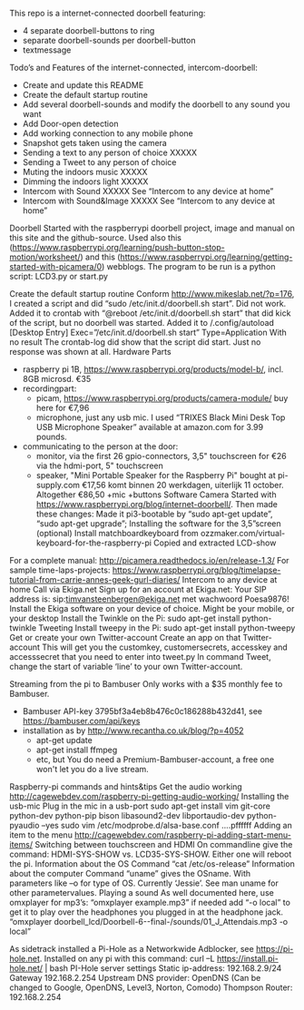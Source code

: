 This repo is a internet-connected doorbell featuring:
- 4 separate doorbell-buttons to ring
- separate doorbell-sounds per doorbell-button
- textmessage


Todo’s and Features of the internet-connected, intercom-doorbell:
-	Create and update this README
-	Create the default startup routine
-	Add several doorbell-sounds and modify the doorbell to any sound you want
-	Add Door-open detection
-	Add working connection to any mobile phone
-	Snapshot gets taken using the camera
-	Sending a text to any person of choice XXXXX
-	Sending a Tweet to any person of choice
-	Muting the indoors music XXXXX
-	Dimming the indoors light XXXXX 
-	Intercom with Sound XXXXX See “Intercom to any device at home”
-	Intercom with Sound&Image XXXXX See “Intercom to any device at home”

Doorbell
Started with the raspberrypi doorbell project, image and manual on this site and the github-source.
Used also this (https://www.raspberrypi.org/learning/push-button-stop-motion/worksheet/) and this (https://www.raspberrypi.org/learning/getting-started-with-picamera/0) webblogs.
The program to be run is a python script: LCD3.py or start.py

Create the default startup routine
Conform http://www.mikeslab.net/?p=176, I created a script and did “sudo /etc/init.d/doorbell.sh start”. Did not work. 
Added it to crontab with “@reboot /etc/init.d/doorbell.sh start” that did kick of the script, but no doorbell was started.
Added it to /.config/autoload 
[Desktop Entry]
Exec=”/etc/init.d/doorbell.sh start”
Type=Application
With no result
The crontab-log did show that the script did start. Just no response was shown at all.
Hardware Parts
- raspberry pi 1B, https://www.raspberrypi.org/products/model-b/, incl. 8GB microsd. €35
- recordingpart:
	- picam, https://www.raspberrypi.org/products/camera-module/ buy here for €7,96
	- microphone, just any usb mic. I used “TRIXES Black Mini Desk Top USB Microphone Speaker” available at amazon.com for 3.99 pounds.
- communicating to the person at the door:
	- monitor,
		via the first 26 gpio-connectors, 3,5" touchscreen for €26
		via the hdmi-port, 5" touchscreen 
	- speaker, "Mini Portable Speaker for the Raspberry Pi" bought at pi-supply.com €17,56
komt binnen 20 werkdagen, uiterlijk 11 october.
Altogether €86,50 +mic +buttons
Software
Camera
Started with https://www.raspberrypi.org/blog/internet-doorbell/. Then made these changes:
Made it pi3-bootable by “sudo apt-get update”, “sudo apt-get upgrade”;
Installing the software for the 3,5”screen
(optional) Install matchboardkeyboard from ozzmaker.com/virtual-keyboard-for-the-raspberry-pi
Copied and extracted LCD-show

For a complete manual: http://picamera.readthedocs.io/en/release-1.3/
For sample time-laps-projects: https://www.raspberrypi.org/blog/timelapse-tutorial-from-carrie-annes-geek-gurl-diaries/
Intercom to any device at home
Call via Ekiga.net
Sign up for an account at Ekiga.net: Your SIP address is: sip:timvansteenbergen@ekiga.net met wachwoord Poesa9876!
Install the Ekiga software on your device of choice. Might be your mobile, or your desktop
Install the Twinkle on the Pi: sudo apt-get install python-twinkle
Tweeting
Install tweepy in the Pi: sudo apt-get install python-tweepy
Get or create your own Twitter-account
Create an app on that Twitter-account
This will get you the customkey, customersecrets, accesskey and accesssecret that you need to enter into tweet.py
In command Tweet, change the start of variable ‘line’ to your own Twitter-account.

Streaming from the pi to Bambuser
Only works with a $35 monthly fee to Bambuser.
  - Bambuser API-key 3795bf3a4eb8b476c0c186288b432d41, see https://bambuser.com/api/keys
  - installation as by http://www.recantha.co.uk/blog/?p=4052
    - apt-get update
    - apt-get install ffmpeg
    - etc, but You do need a Premium-Bambuser-account, a free one won't let you do a live stream.

Raspberry-pi commands and hints&tips
Get the audio working
http://cagewebdev.com/raspberry-pi-getting-audio-working/
Installing the usb-mic
Plug in the mic in a usb-port
sudo apt-get install vim git-core python-dev python-pip bison libasound2-dev libportaudio-dev python-pyaudio –yes
sudo vim /etc/modprobe.d/alsa-base.conf
….pffffff
Adding an item to the menu
http://cagewebdev.com/raspberry-pi-adding-start-menu-items/
Switching between touchscreen and HDMI
On commandline give the command: HDMI-SYS-SHOW vs. LCD35-SYS-SHOW. Either one will reboot the pi.
Information about the OS
Command “cat /etc/os-release”
Information about the computer
Command “uname” gives the OSname.
With parameters like –o for type of OS. Currently ‘Jessie’. See man uname for other parametervalues.
Playing a sound
As well documented here, use omxplayer for mp3’s: 
“omxplayer example.mp3” if needed add “-o local” to get it to play over the headphones you plugged in at the headphone jack.
“omxplayer doorbell_lcd/Doorbell-6--final-/sounds/01_J_Attendais.mp3 -o local”

As sidetrack installed a Pi-Hole as a Networkwide Adblocker, see https://pi-hole.net. Installed on any pi with this command: 
curl –L https://install.pi-hole.net/ | bash
PI-Hole server settings
Static ip-address:  192.168.2.9/24
Gateway 192.168.2.254
Upstream DNS provider: OpenDNS (Can be changed to Google, OpenDNS, Level3, Norton, Comodo)
Thompson Router: 192.168.2.254